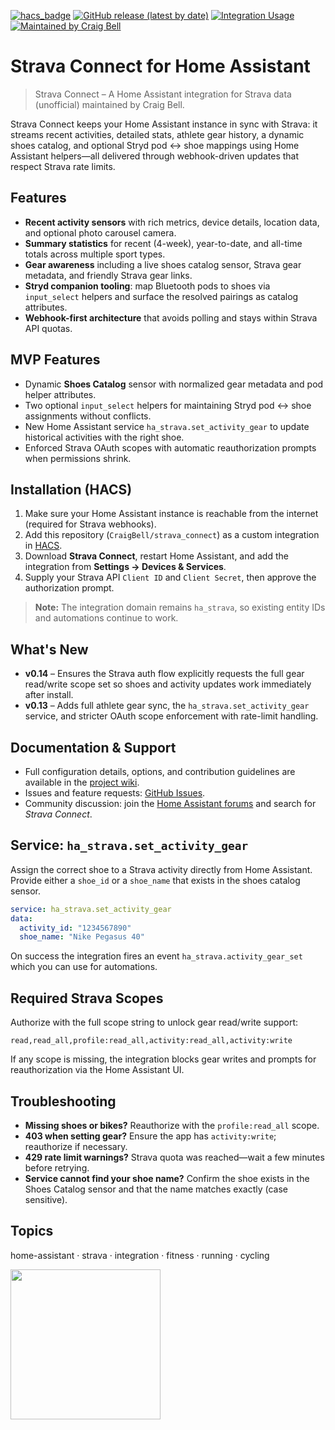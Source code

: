 [![hacs_badge](https://img.shields.io/badge/HACS-Custom-41BDF5.svg?style=for-the-badge)](https://github.com/hacs/integration)
[![GitHub release (latest by date)](https://img.shields.io/github/v/release/CraigBell/strava_connect?color=41BDF5&style=for-the-badge)](https://github.com/CraigBell/strava_connect/releases/latest)
[![Integration Usage](https://img.shields.io/badge/dynamic/json?color=41BDF5&style=for-the-badge&logo=home-assistant&label=usage&suffix=%20installs&cacheSeconds=15600&url=https://analytics.home-assistant.io/custom_integrations.json&query=$.ha_strava.total)](https://analytics.home-assistant.io/)
[![Maintained by Craig Bell](https://img.shields.io/badge/Maintained%20by-Craig%20Bell-41BDF5.svg?style=for-the-badge)](https://thepossibilitypartnership.com/)

# Strava Connect for Home Assistant

> Strava Connect – A Home Assistant integration for Strava data (unofficial) maintained by Craig Bell.

Strava Connect keeps your Home Assistant instance in sync with Strava: it streams recent activities, detailed stats, athlete gear history, a dynamic shoes catalog, and optional Stryd pod ↔ shoe mappings using Home Assistant helpers—all delivered through webhook-driven updates that respect Strava rate limits.

## Features

- **Recent activity sensors** with rich metrics, device details, location data, and optional photo carousel camera.
- **Summary statistics** for recent (4-week), year-to-date, and all-time totals across multiple sport types.
- **Gear awareness** including a live shoes catalog sensor, Strava gear metadata, and friendly Strava gear links.
- **Stryd companion tooling**: map Bluetooth pods to shoes via `input_select` helpers and surface the resolved pairings as catalog attributes.
- **Webhook-first architecture** that avoids polling and stays within Strava API quotas.

## MVP Features

- Dynamic **Shoes Catalog** sensor with normalized gear metadata and pod helper attributes.
- Two optional `input_select` helpers for maintaining Stryd pod ↔ shoe assignments without conflicts.
- New Home Assistant service `ha_strava.set_activity_gear` to update historical activities with the right shoe.
- Enforced Strava OAuth scopes with automatic reauthorization prompts when permissions shrink.

## Installation (HACS)

1. Make sure your Home Assistant instance is reachable from the internet (required for Strava webhooks).
2. Add this repository (`CraigBell/strava_connect`) as a custom integration in [HACS](https://hacs.xyz/).
3. Download **Strava Connect**, restart Home Assistant, and add the integration from **Settings → Devices & Services**.
4. Supply your Strava API `Client ID` and `Client Secret`, then approve the authorization prompt.

> **Note:** The integration domain remains `ha_strava`, so existing entity IDs and automations continue to work.

## What's New

- **v0.14** – Ensures the Strava auth flow explicitly requests the full gear read/write scope set so shoes and activity updates work immediately after install.
- **v0.13** – Adds full athlete gear sync, the `ha_strava.set_activity_gear` service, and stricter OAuth scope enforcement with rate-limit handling.

## Documentation & Support

- Full configuration details, options, and contribution guidelines are available in the [project wiki](https://github.com/CraigBell/strava_connect/wiki).
- Issues and feature requests: [GitHub Issues](https://github.com/CraigBell/strava_connect/issues).
- Community discussion: join the [Home Assistant forums](https://community.home-assistant.io/) and search for _Strava Connect_.

## Service: `ha_strava.set_activity_gear`

Assign the correct shoe to a Strava activity directly from Home Assistant. Provide either a `shoe_id` or a `shoe_name` that exists in the shoes catalog sensor.

```yaml
service: ha_strava.set_activity_gear
data:
  activity_id: "1234567890"
  shoe_name: "Nike Pegasus 40"
```

On success the integration fires an event `ha_strava.activity_gear_set` which you can use for automations.

## Required Strava Scopes

Authorize with the full scope string to unlock gear read/write support:

```
read,read_all,profile:read_all,activity:read_all,activity:write
```

If any scope is missing, the integration blocks gear writes and prompts for reauthorization via the Home Assistant UI.

## Troubleshooting

- **Missing shoes or bikes?** Reauthorize with the `profile:read_all` scope.
- **403 when setting gear?** Ensure the app has `activity:write`; reauthorize if necessary.
- **429 rate limit warnings?** Strava quota was reached—wait a few minutes before retrying.
- **Service cannot find your shoe name?** Confirm the shoe exists in the Shoes Catalog sensor and that the name matches exactly (case sensitive).

## Topics

home-assistant · strava · integration · fitness · running · cycling

<img src="https://raw.githubusercontent.com/CraigBell/strava_connect/main/img/api_logo_pwrdBy_strava_stack_light.png" width="240">
